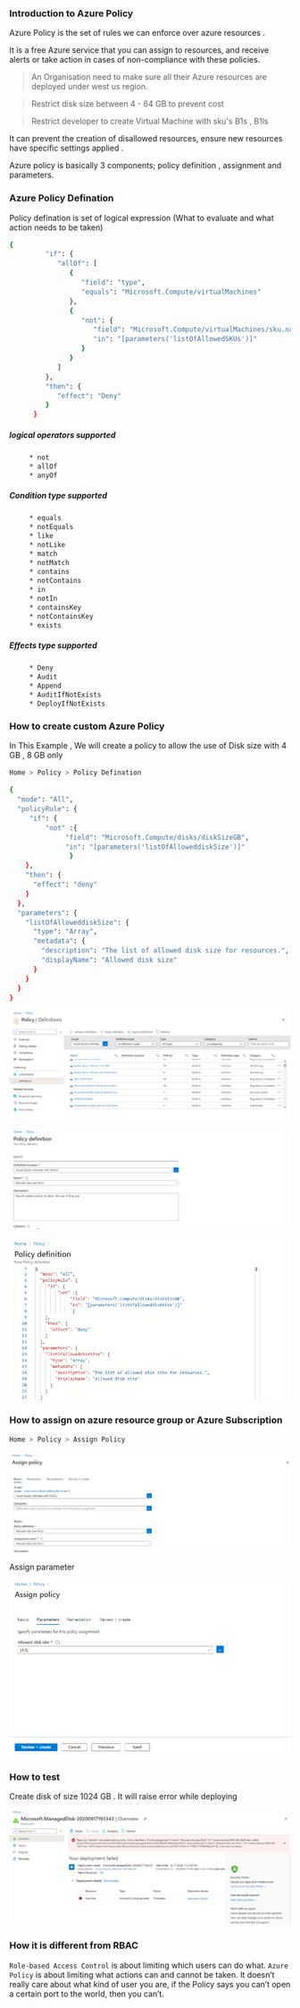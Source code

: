 ### Introduction to Azure Policy

Azure Policy is the set of rules we can enforce over azure resources .

It is a free Azure service that you can assign  to resources, and receive alerts or take action in cases of non-compliance with these policies. 

> An Organisation need to make sure all their Azure resources are deployed under west us region.

> Restrict disk size between 4 - 64 GB to prevent cost 

> Restrict developer to create Virtual Machine with sku's B1s , B1ls

It can prevent the creation of disallowed resources, ensure new resources have specific settings applied .

Azure policy is basically 3 components; policy definition , assignment and parameters.

### Azure Policy Defination 

Policy defination is set of logical expression (What to evaluate and what action needs to be taken)

```sh
{
         "if": {
            "allOf": [
               {
                  "field": "type",
                  "equals": "Microsoft.Compute/virtualMachines"
               },
               {
                  "not": {
                     "field": "Microsoft.Compute/virtualMachines/sku.name",
                     "in": "[parameters('listOfAllowedSKUs')]"
                  }
               }
            ]
         },
         "then": {
            "effect": "Deny"
         }
      }
```

##### logical operators supported 

         * not
         * allOf
         * anyOf

##### Condition type supported

         * equals
         * notEquals
         * like
         * notLike
         * match
         * notMatch
         * contains
         * notContains
         * in
         * notIn
         * containsKey
         * notContainsKey
         * exists

##### Effects type supported

         * Deny
         * Audit
         * Append 
         * AuditIfNotExists 
         * DeployIfNotExists 

### How to create custom Azure Policy

In This Example , We will create a policy to allow  the use of Disk size with 4 GB , 8 GB only

```sh
Home > Policy > Policy Defination
```

```sh
{
  "mode": "All",
  "policyRule": {
     "if": {
         "not" :{
              "field": "Microsoft.Compute/disks/diskSizeGB",
              "in": "[parameters('listOfAlloweddiskSize')]"
               }
    },
    "then": {
      "effect": "deny"
    } 
  },
  "parameters": {
    "listOfAlloweddiskSize": {
      "type": "Array",
      "metadata": {
        "description": "The list of allowed disk size for resources.",
        "displayName": "Allowed disk size"
      }
    }
  }
}
```

![](Images/Policy-Step1.png)

![](Images/Policy-Step2.png)

![](Images/Policy-Step3.png)

### How to assign on azure resource group or Azure Subscription

```sh
Home > Policy > Assign Policy
```

![](Images/Policy-Step4.png)

Assign parameter 

![](Images/Policy-Step5.png)


### How to test 

Create disk of size 1024 GB . It will raise error while deploying 

![](Images/Policy-Step6.png)

### How it is different from RBAC 

`Role-based Access Control` is about limiting which users can do what. 
`Azure Policy` is about limiting what actions can and cannot be taken.
It doesn’t really care about what kind of user you are, if the Policy says you can’t open a certain port to the world, then you can’t. 

